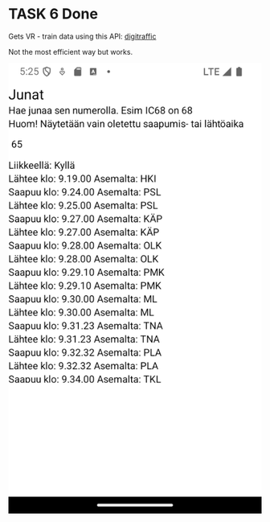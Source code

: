 # TASK 6 Done

Gets VR - train data using this API: [digitraffic](https://www.digitraffic.fi/rautatieliikenne/#yhden-junan-tiedot)

Not the most efficient way but works.

![screenshot](./img/screens.png)